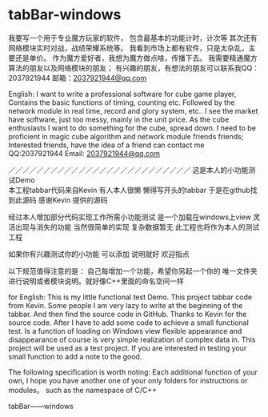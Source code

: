 # tabBar-windows


我要写一个用于专业魔方玩家的软件，
包含最基本的功能计时，计次等
其次还有网络模块实时对战，战绩荣耀系统等。
我看到市场上都有软件，只是太杂乱，主要还是单价。
作为魔方爱好者，我想为魔方做点啥，传播下去。
我需要精通魔方算法的朋友以及网络模块的朋友；
有兴趣的朋友，有想法的朋友可以联系我QQ：2037921944
邮箱：2037921944@qq.com

English:
I want to write a professional software for cube game player,
Contains the basic functions of timing, counting etc.
Followed by the network module in real time, record and glory system, etc..
I see the market have software, just too messy, mainly in the unit price.
As the cube enthusiasts I want to do something for the cube, spread down.
I need to be proficient in magic cube algorithm and network module friends friends;
Interested friends, have the idea of a friend can contact me QQ:2037921944
Email: 2037921944@qq.com

／／／／／／／／／／／／／／／／／／／／／／／／／／
这是本人的小功能测试Demo  
本工程tabbar代码来自Kevin 
有人本人很懒 懒得写开头的tabbar 
于是在github找到此源码
感谢Kevin 提供的源码 

经过本人增加部分代码实现工作所需小功能测试
是一个加载在windows上view 灵活出现与消失的功能 当然很简单的实现  复杂数据暂无
此工程也将作为本人的测试工程 

如果你有兴趣测试你的小功能 可以添加  说明就好  欢迎指点 

以下规范值得注意的是：
自己每增加一个功能，希望你另起一个你的 唯一文件夹进行说明或者模块说明。就好像C++里面的命名空间一样


for English:
This is my little functional test Demo.
This project tabbar code from Kevin.
Some people I am very lazy to write at the beginning of the tabbar.
And then find the source code in GitHub.
Thanks to Kevin for the source code.
After I have to add some code to achieve a small functional test.
Is a function of loading on Windows view flexible appearance and disappearance of course is very simple realization of complex data in.
This project will be used as a test project.
If you are interested in testing your small function to add a note to the good.

The following specification is worth noting:
Each additional function of your own, I hope you have another one of your only folders for instructions or modules。
such as the namespace of C/C++

tabBar——windows
